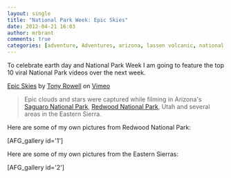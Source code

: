 ```yaml
---
layout: single
title: "National Park Week: Epic Skies"
date: 2012-04-21 16:03
author: mrbrant
comments: true
categories: [adventure, Adventures, arizona, lassen volcanic, national park, redwood national park, travel]
---
```

To celebrate earth day and National Park Week I am going to feature the top 10 viral National Park videos over the next week.

<a href="http://vimeo.com/35360496">Epic Skies</a> by <a href="http://vimeo.com/user4067163">Tony Rowell</a> on <a href="http://vimeo.com/35360496">Vimeo</a>
<blockquote>Epic clouds and stars were captured while filming in Arizona's <a href="http://www.nps.gov/sagu/index.htm">Saguaro National Park</a>, <a href="http://www.nps.gov/redw/index.htm">Redwood National Park</a>, Utah and several areas in the Eastern Sierra.</blockquote>
Here are some of my own pictures from Redwood National Park:

[AFG_gallery id='1']

Here are some of my own pictures from the Eastern Sierras:

[AFG_gallery id='2']
